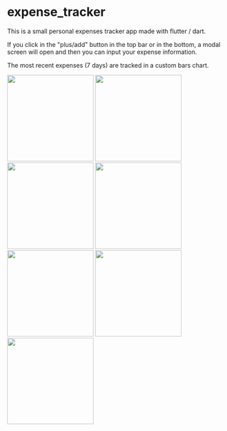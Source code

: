 # expense_tracker

This is a small personal expenses tracker app made with flutter / dart.

If you click in the "plus/add" button in the top bar or in the bottom, a modal screen will open and then you can input your expense information.

The most recent expenses (7 days) are tracked in a custom bars chart.

<div>
<img src="https://user-images.githubusercontent.com/84020433/203166757-b028b854-c4cf-4306-a880-15870f795ea3.png" width="200" />
<img src="https://user-images.githubusercontent.com/84020433/203166772-eb882bde-68f8-4c50-96e2-d758035c9e70.png" width="200" />
<img src="https://user-images.githubusercontent.com/84020433/203166778-1556fa0c-8182-4307-a1af-1240598256b3.png" width="200" />
<img src="https://user-images.githubusercontent.com/84020433/203166786-128598ec-0be6-4888-96d4-ebc05bddad5e.png" width="200" />
<img src="https://user-images.githubusercontent.com/84020433/203166795-6f4e3cde-4124-4154-ad49-fd6284632c02.png" width="200" />
<img src="https://user-images.githubusercontent.com/84020433/203166807-95d57e54-7113-4bb6-80f4-3541a229e644.png" width="200" />
<img src="https://user-images.githubusercontent.com/84020433/203166818-9c81ca26-b7fe-49b3-9cb8-55b7ba5911d5.png" width="200" />
</div>
